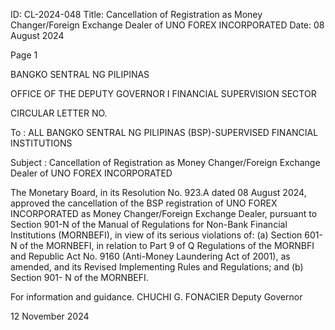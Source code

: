 ID: CL-2024-048
Title: Cancellation of Registration as Money Changer/Foreign Exchange Dealer of UNO FOREX INCORPORATED
Date: 08 August 2024

Page 1

BANGKO SENTRAL NG PILIPINAS

OFFICE OF THE DEPUTY GOVERNOR I FINANCIAL SUPERVISION SECTOR

CIRCULAR LETTER NO.

To : ALL BANGKO SENTRAL NG PILIPINAS (BSP)-SUPERVISED FINANCIAL INSTITUTIONS

Subject : Cancellation of Registration as Money Changer/Foreign Exchange Dealer of UNO FOREX INCORPORATED

The Monetary Board, in its Resolution No. 923.A dated 08 August 2024, approved the cancellation of the BSP registration of UNO FOREX INCORPORATED as Money Changer/Foreign Exchange Dealer, pursuant to Section 901-N of the Manual of Regulations for Non-Bank Financial Institutions (MORNBEFI), in view of its serious violations of: (a) Section 601-N of the MORNBEFI, in relation to Part 9 of Q Regulations of the MORNBFI and Republic Act No. 9160 (Anti-Money Laundering Act of 2001), as amended, and its Revised Implementing Rules and Regulations; and (b) Section 901- N of the MORNBEFI.

For information and guidance. CHUCHI G. FONACIER Deputy Governor

12 November 2024